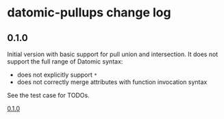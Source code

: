 # datomic-pullups change log

## 0.1.0

Initial version with basic support for pull union and intersection. It does not
support the full range of Datomic syntax:

- does not explicitly support `*`
- does not correctly merge attributes with function invocation syntax

See the test case for TODOs.

[0.1.0](https://github.com/your-name/datomic-pullups/compare/master...0.1.0)
